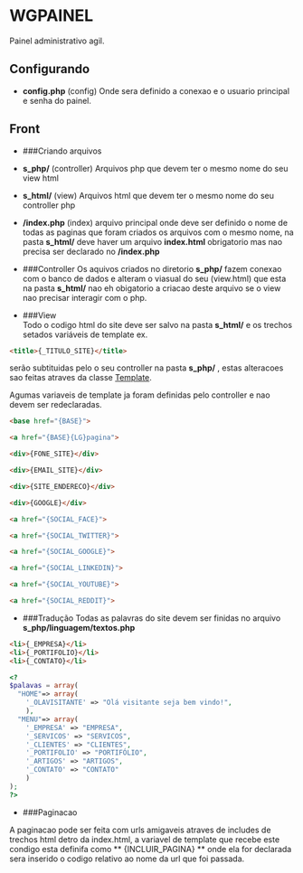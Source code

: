 # WGPAINEL
Painel administrativo agil.

## Configurando

* **config.php** (config) Onde sera definido a conexao e o usuario principal e senha do painel.  

## Front
* ###Criando arquivos

* **s_php/** (controller) Arquivos php que devem ter o mesmo nome do seu view html

* **s_html/** (view) Arquivos html que devem ter o mesmo nome do seu controller php

* **/index.php** (index) arquivo principal onde deve ser definido o nome de todas as paginas que foram criados os arquivos com o mesmo nome, na pasta **s_html/** deve haver um arquivo **index.html**  obrigatorio mas nao precisa ser declarado no **/index.php**

* ###Controller
  Os aquivos criados no diretorio **s_php/** fazem conexao com o banco de dados e alteram o viasual do seu (view.html) que esta na pasta **s_html/** nao eh obigatorio a criacao deste arquivo se o view nao precisar interagir com o php.

* ###View  
 Todo o codigo html do site deve ser salvo na pasta **s_html/** e os trechos setados variáveis de template ex.
 ```html
 <title>{_TITULO_SITE}</title>
 ```
 serão subtituidas pelo o seu controller na pasta **s_php/** , estas alteracoes sao feitas atraves da classe [Template](http://raelcunha.com/template.php).

 Agumas variaveis de template ja foram definidas pelo controller e nao devem ser redeclaradas.

 ```html
 <base href="{BASE}">

 <a href="{BASE}{LG}pagina">

 <div>{FONE_SITE}</div>

 <div>{EMAIL_SITE}</div>

 <div>{SITE_ENDERECO}</div>

 <div>{GOOGLE}</div>

 <a href="{SOCIAL_FACE}">

 <a href="{SOCIAL_TWITTER}">

 <a href="{SOCIAL_GOOGLE}">

 <a href="{SOCIAL_LINKEDIN}">

 <a href="{SOCIAL_YOUTUBE}">

 <a href="{SOCIAL_REDDIT}">
 ```


 * ###Tradução
 Todas as palavras do site devem ser finidas no arquivo **s_php/linguagem/textos.php**  

 ```html
 <li>{_EMPRESA}</li>
 <li>{_PORTIFOLIO}</li>
 <li>{_CONTATO}</li>
 ```

 ```php
<?
 $palavas = array(
   "HOME"=> array(
     '_OLAVISITANTE' => "Olá visitante seja bem vindo!",
     ),
   "MENU"=> array(
     '_EMPRESA' => "EMPRESA",
     '_SERVICOS' => "SERVICOS",
     '_CLIENTES' => "CLIENTES",
     '_PORTIFOLIO' => "PORTIFÓLIO",
     '_ARTIGOS' => "ARTIGOS",
     '_CONTATO' => "CONTATO"
     )
 );
 ?>
 ```
 * ###Paginacao

 A paginacao pode ser feita com urls amigaveis atraves de includes de trechos html detro da index.html, a variavel de template que recebe este condigo esta definifa como ** {INCLUIR_PAGINA} ** onde ela for declarada sera inserido o codigo relativo ao nome da url que foi passada.

